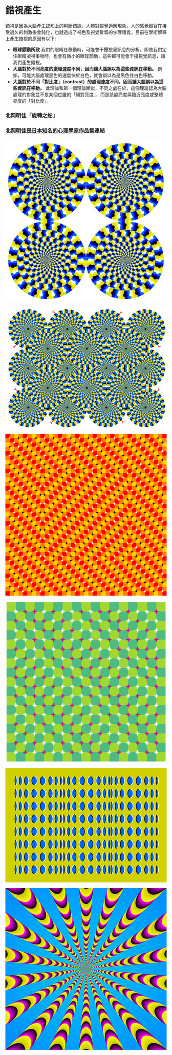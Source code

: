 # 錯視產生

錯視是因為大腦產生認知上的判斷錯誤，人體對視覺適應現象，人的感覺器官在接受過久的刺激後會鈍化，也就造成了補色及視覺暫留的生理錯覺。目前在學術解釋上產生錯視的原因有以下:

* **眼球顫動所致** 我們的眼睛在移動時，可能會干擾視覺訊息的分析，即使我們定住眼睛凝視事物時，也會有微小的眼球顫動，這些都可能會干擾視覺訊息，讓我們產生錯視。
* **大腦對於不同亮度的處理速度不同，因而讓大腦誤以為這些資訊在移動。** 例如，可能大腦處理黑色的速度快於白色，就會誤以為是黑色往白色移動。
* **大腦對於不同「對比度」（contrast）的處理速度不同，因而讓大腦誤以為這些資訊在移動。** 此理論和第一個理論類似，不同之處在於，這個理論認為大腦處理的對象並不是某個位置的「絕對亮度」，而是該處亮度與臨近亮度或整體亮度的「對比度」。

### 北岡明佳「旋轉之蛇」

### [北岡明佳是日本知名的心理學家作品集](http://www.ritsumei.ac.jp/~akitaoka/?fbclid=IwAR2WfSfZl23pdK0Jt7Q_cMVwwP70W-5zv6mJbdJhj2td5rsCzss2fLmqcNY)連結

### 

![&#x5317;&#x5CA1;&#x660E;&#x4F73;&#x300C;&#x65CB;&#x8F49;&#x4E4B;&#x86C7;&#x300D;](.gitbook/assets/image%20%282%29.png)

![](.gitbook/assets/image%20%283%29.png)

![](.gitbook/assets/image%20%285%29.png)

![](.gitbook/assets/image.png)

![](.gitbook/assets/image%20%281%29.png)

![](.gitbook/assets/image%20%288%29.png)

